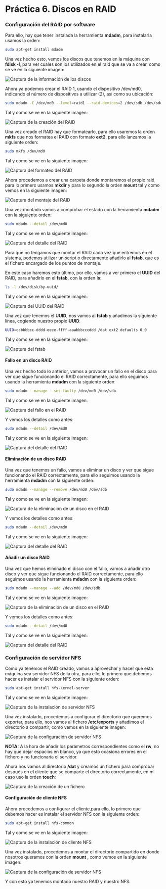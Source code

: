 # Práctica 6. Discos en RAID

### Configuración del RAID por software

Para ello, hay que tener instalada la herramienta **mdadm**, para instalarla usamos la orden:
 
```bash
sudo apt-get install mdadm
```

Una vez hecho esto, vemos los discos que tenemos en la máquina con **fdisk -l**, para ver cuales son los utilizados en el raid que se va a crear, como se ve en la siguiente imagen:

![Captura de la información de los discos](./images/fdisk.PNG "Información de los discos")

Ahora ya podemos crear el RAID 1, usando el dispositivo /dev/md0, indicando el
número de dispositivos a utilizar (2), así como su ubicación:

```bash
sudo mdadm -C /dev/md0 --level=raid1 --raid-devices=2 /dev/sdb /dev/sdc
```

Tal y como se ve en la siguiente imagen:

![Captura de la creación del RAID](./images/crear-raid.PNG "Creación del RAID")


Una vez creado el RAID hay que formatearlo, para ello usaremos la orden **mkfs** que nos formatea el RAID con formato **ext2**, para ello lanzamos la siguiente orden:
 
```bash
sudo mkfs /dev/md0
```

Tal y como se ve en la siguiente imagen:

![Captura del formateo del RAID](./images/formatear-raid.PNG "Formateo del RAID")

Ahora procedemos a crear una carpeta donde montaremos el propio raid, para lo primero usamos **mkdir** y para lo segundo la orden **mount** tal y como vemos en la siguiente imagen:


![Captura del montaje del RAID](./images/mount-raid.PNG "Montaje del RAID")

Una vez montado vamos a comprobar el estado con la herramienta **mdadm** con la siguiente orden:

```bash
sudo mdadm --detail /dev/md0
```

Tal y como se ve en la siguiente imagen:

![Captura del detalle del RAID](./images/detalles-mdadm.PNG "Detalle del RAID")


Para que no tengamos que montar el RAID cada vez que entremos en el sistema, podemos utilizar un script o directamente añadirlo al **fstab**, que es el fichero encargado de los puntos de montaje. 

En este caso haremos esto último, por ello, vamos a ver primero el **UUID** del RAID, para añadirlo en el **fstab**, con la orden **ls**:

```bash
ls -l /dev/disk/by-uuid/
```

Tal y como se ve en la siguiente imagen:

![Captura del UUID del RAID](./images/disk-uuid.PNG "UUID del RAID")


Una vez que tenemos el **UUID**, nos vamos al **fstab** y añadimos la siguiente línea, cogiendo nuestro propio **UUID**:

```bash
UUID=ccbbbbcc-dddd-eeee-ffff-aaabbbcccddd /dat ext2 defaults 0 0
```

Tal y como se ve en la siguiente imagen:

![Captura del fstab](./images/raid-fstab.PNG "Archivo fstab")

#### Fallo en un disco RAID

Una vez hecho todo lo anterior, vamos a provocar un fallo en el disco para ver que sigue funcionando el RAID correctamente, para ello seguimos usando la herramienta **mdadm** con la siguiente orden:

```bash
sudo mdadm --manage --set-faulty /dev/md0 /dev/sdb
```

Tal y como se ve en la siguiente imagen:

![Captura del fallo en el RAID](./images/fallo-mdadm.PNG "Fallo en el RAID")

Y vemos los detalles como antes:

```bash
sudo mdadm --detail /dev/md0
```

Tal y como se ve en la siguiente imagen:

![Captura del detalle del RAID](./images/detalles-mdadm-fallo.PNG "Detalle del RAID")


#### Eliminación de un disco RAID

Una vez que tenemos un fallo, vamos a eliminar un disco y ver que sigue funcionando el RAID correctamente, para ello seguimos usando la herramienta **mdadm** con la siguiente orden:

```bash
sudo mdadm --manage --remove /dev/md0 /dev/sdb
```

Tal y como se ve en la siguiente imagen:

![Captura de la eliminación de un disco en el RAID](./images/eliminar-disco.PNG "Eliminación de un disco en el RAID")

Y vemos los detalles como antes:

```bash
sudo mdadm --detail /dev/md0
```

Tal y como se ve en la siguiente imagen:

![Captura del detalle del RAID](./images/detalles-mdadm-eliminado.PNG "Detalle del RAID")

#### Añadir un disco RAID

Una vez que hemos eliminado el disco con el fallo, vamos a añadir otro disco y ver que sigue funcionando el RAID correctamente, para ello seguimos usando la herramienta **mdadm** con la siguiente orden:

```bash
sudo mdadm --manage --add /dev/md0 /dev/sdb
```

Tal y como se ve en la siguiente imagen:

![Captura de la eliminación de un disco en el RAID](./images/agregar-disco.PNG "Eliminación de un disco en el RAID")

Y vemos los detalles como antes:

```bash
sudo mdadm --detail /dev/md0
```

Tal y como se ve en la siguiente imagen:

![Captura del detalle del RAID](./images/detalles-mdadm-recuperado.PNG "Detalle del RAID")



### Configuración de servidor NFS

Como ya tenemos el RAID creado, vamos a aprovechar y hacer que esta máquina sea servidor NFS de la otra, para ello, lo primero que debemos hacer es instalar el servidor NFS con la siguiente orden:

```bash
sudo apt-get install nfs-kernel-server
```

Tal y como se ve en la siguiente imagen:

![Captura de la instalación de servidor NFS](./images/nfs-install.PNG "Instalación de servidor NFS")

Una vez instalado, procedemos a configurar el directorio que queremos exportar, para ello, nos vamos al fichero **/etc/exports** y añadimos el directorio a compartir, como vemos en la siguiente imagen:

![Captura de la configuración de servidor NFS](./images/nfs-exports.PNG "Configuración de servidor NFS")

**NOTA:** A la hora de añadir los parámetros correspondientes como el **rw**, no hay que dejar espacios en blanco, ya que esto ocasiona errores en el fichero y no funcionaría el servidor.

Ahora nos vamos al directorio **/dat** y creamos un fichero para comprobar después en el cliente que se comparte el directorio correctamente, en mi caso uso la orden **touch**:

![Captura de la creación de un fichero](./images/nfs-touch.PNG "Creación de un fichero")

#### Configuración de cliente NFS

Ahora procedemos a configurar el cliente,para ello, lo primero que debemos hacer es instalar el servidor NFS con la siguiente orden:

```bash
sudo apt-get install nfs-common
```

Tal y como se ve en la siguiente imagen:

![Captura de la instalación de cliente NFS](./images/nfs-install-client.PNG "Instalación de cliente NFS")

Una vez instalado, procedemos a montar el directorio compartido en donde nosotros queramos con la orden **mount** , como vemos en la siguiente imagen:

![Captura de la configuración de servidor NFS](./images/nfs-mount-cliente.PNG "Configuración de servidor NFS")

Y con esto ya tenemos montado nuestro RAID y nuestro NFS.